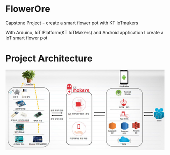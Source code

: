 # FlowerOre
Capstone Project - create a smart flower pot with KT IoTmakers

With Arduino, IoT Platform(KT IoTMakers) and Android application I create a IoT smart flower pot

# Project Architecture
<img src="https://github.com/Kangho-Lee/FlowerOre/blob/master/overview.JPG" width="600" />

